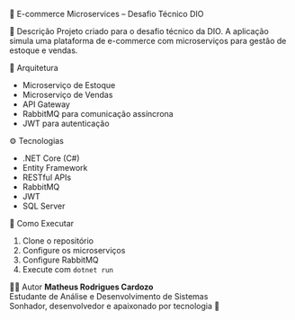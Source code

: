  🛒 E-commerce Microservices – Desafio Técnico DIO

 📌 Descrição
Projeto criado para o desafio técnico da DIO. A aplicação simula uma plataforma de e-commerce com microserviços para gestão de estoque e vendas.

 🧱 Arquitetura
- Microserviço de Estoque
- Microserviço de Vendas
- API Gateway
- RabbitMQ para comunicação assíncrona
- JWT para autenticação

⚙️ Tecnologias
- .NET Core (C#)
- Entity Framework
- RESTful APIs
- RabbitMQ
- JWT
- SQL Server

 🚀 Como Executar
1. Clone o repositório
2. Configure os microserviços
3. Configure RabbitMQ
4. Execute com `dotnet run`

 👨‍💻 Autor
**Matheus Rodrigues Cardozo**  
Estudante de Análise e Desenvolvimento de Sistemas  
Sonhador, desenvolvedor e apaixonado por tecnologia 💙
